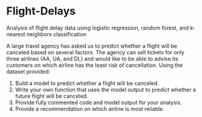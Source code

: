 # Flight-Delays
Analysis of flight delay data using logistic regression, random forest, and k-nearest neighbors classification


A large travel agency has asked us to predict whether a flight will be canceled based on several factors. The agency can sell tickets for only three airlines (AA, UA, and DL) and would like to be able to advise its customers on which airline has the least risk of  cancellation. Using the dataset provided:
1. Build a model to predict whether a flight will be canceled.
2. Write your own function that uses the model output to predict whether a future flight will be canceled.
3. Provide fully commented code and model output for your analysis.
4. Provide a recommendation on which airline is most reliable.
